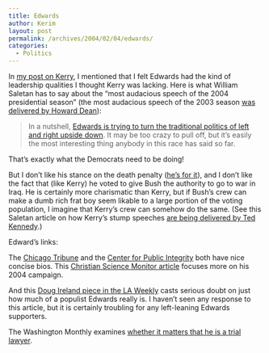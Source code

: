 ```yaml
---
title: Edwards
author: Kerim
layout: post
permalink: /archives/2004/02/04/edwards/
categories:
  - Politics
---
```

In <a href="http://test.oxus.net/archives/000353.html" onclick="_gaq.push(['_trackEvent', 'outbound-article', 'http://test.oxus.net/archives/000353.html', 'my post on Kerry']);" >my post on Kerry</a>, I mentioned that I felt Edwards had the kind of leadership qualities I thought Kerry was lacking. Here is what William Saletan has to say about the &#8220;most audacious speech of the 2004 presidential season&#8221; (the most audacious speech of the 2003 season <a href="http://test.oxus.net/archives/000279.html" onclick="_gaq.push(['_trackEvent', 'outbound-article', 'http://test.oxus.net/archives/000279.html', 'was delivered by Howard Dean']);" >was delivered by Howard Dean</a>):

> In a nutshell, <a href="http://slate.msn.com/id/2084686/" onclick="_gaq.push(['_trackEvent', 'outbound-article', 'http://slate.msn.com/id/2084686/', 'Edwards is trying to turn the traditional politics of left and right upside down']);" >Edwards is trying to turn the traditional politics of left and right upside down</a>. It may be too crazy to pull off, but it&#8217;s easily the most interesting thing anybody in this race has said so far.

That&#8217;s exactly what the Democrats need to be doing!

But I don&#8217;t like his stance on the death penalty (<a href="http://www.nytimes.com/top/news/washington/campaign2004/candidates/johnedwards/" onclick="_gaq.push(['_trackEvent', 'outbound-article', 'http://www.nytimes.com/top/news/washington/campaign2004/candidates/johnedwards/', 'he&#8217;s for it']);" >he&#8217;s for it</a>), and I don&#8217;t like the fact that (like Kerry) he voted to give Bush the authority to go to war in Iraq. He is certainly more charismatic than Kerry, but if Bush&#8217;s crew can make a dumb rich frat boy seem likable to a large portion of the voting population, I imagine that Kerry&#8217;s crew can somehow do the same. (See this Saletan article on how Kerry&#8217;s stump speeches <a href="http://slate.msn.com/id/2094501/" onclick="_gaq.push(['_trackEvent', 'outbound-article', 'http://slate.msn.com/id/2094501/', 'are being delivered by Ted Kennedy']);" >are being delivered by Ted Kennedy</a>.)

Edward&#8217;s links:

The <a href="http://www.chicagotribune.com/news/nationworld/chi-0312090448dec10,1,2413465,print.story?coll=chi-newsnationworld-hed" onclick="_gaq.push(['_trackEvent', 'outbound-article', 'http://www.chicagotribune.com/news/nationworld/chi-0312090448dec10,1,2413465,print.story?coll=chi-newsnationworld-hed', 'Chicago Tribune']);" >Chicago Tribune</a> and the <a href="http://www.bop2004.org/bop2004/candidate.aspx?cid=9" onclick="_gaq.push(['_trackEvent', 'outbound-article', 'http://www.bop2004.org/bop2004/candidate.aspx?cid=9', 'Center for Public Integrity']);" >Center for Public Integrity</a> both have nice concise bios. This <a href="http://www.csmonitor.com/2003/1029/p01s04-uspo.html" onclick="_gaq.push(['_trackEvent', 'outbound-article', 'http://www.csmonitor.com/2003/1029/p01s04-uspo.html', 'Christian Science Monitor article']);" >Christian Science Monitor article</a> focuses more on his 2004 campaign.

And this <a href="http://www.laweekly.com/ink/04/10/news-ireland.php" onclick="_gaq.push(['_trackEvent', 'outbound-article', 'http://www.laweekly.com/ink/04/10/news-ireland.php', 'Doug Ireland piece in the LA Weekly']);" >Doug Ireland piece in the LA Weekly</a> casts serious doubt on just how much of a populist Edwards really is. I haven&#8217;t seen any response to this article, but it is certainly troubling for any left-leaning Edwards supporters.

The Washington Monthly examines <a href="http://www.washingtonmonthly.com/features/2001/0110.green.html" onclick="_gaq.push(['_trackEvent', 'outbound-article', 'http://www.washingtonmonthly.com/features/2001/0110.green.html', 'whether it matters that he is a trial lawyer']);" >whether it matters that he is a trial lawyer</a>.

